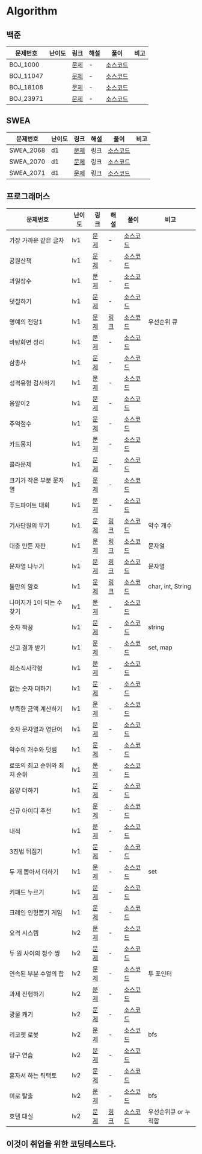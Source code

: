 # Algorithm



## 백준

| 문제번호  | 난이도 | 링크                                          | 해설 | 풀이                                 | 비고 |
| --------- | ------ | --------------------------------------------- | ---- | ------------------------------------ | ---- |
| BOJ_1000  |        | [문제](https://www.acmicpc.net/problem/1000)  | -    | [소스코드](./src/boj/BOJ_1000.java)  |      |
| BOJ_11047 |        | [문제](https://www.acmicpc.net/problem/11047) | -    | [소스코드](./src/boj/BOJ_11047.java) |      |
| BOJ_18108 |        | [문제](https://www.acmicpc.net/problem/18108) | -    | [소스코드](./src/boj/BOJ_18108.java) |      |
| BOJ_23971 |        | [문제](https://www.acmicpc.net/problem/23971) | -    | [소스코드](./src/boj/BOJ_23971.java) |      |



## SWEA

| 문제번호  | 난이도 | 링크                                                         | 해설 | 풀이                                     | 비고 |
| --------- | ------ | ------------------------------------------------------------ | ---- | ---------------------------------------- | ---- |
| SWEA_2068 | d1     | [문제](https://swexpertacademy.com/main/code/problem/problemList.do?contestProbId=&categoryId=&categoryType=&problemTitle=2068&orderBy=FIRST_REG_DATETIME&selectCodeLang=ALL&select-1=&pageSize=10&pageIndex=1) | 링크 | [소스코드](./src/swea/d1/SWEA_2068.java) |      |
| SWEA_2070 | d1     | [문제](https://swexpertacademy.com/main/code/problem/problemList.do?contestProbId=&categoryId=&categoryType=&problemTitle=2070&orderBy=FIRST_REG_DATETIME&selectCodeLang=ALL&select-1=&pageSize=10&pageIndex=1) | 링크 | [소스코드](./src/swea/d1/SWEA_2070.java) |      |
| SWEA_2071 | d1     | [문제](https://swexpertacademy.com/main/code/problem/problemList.do?contestProbId=&categoryId=&categoryType=&problemTitle=2071&orderBy=FIRST_REG_DATETIME&selectCodeLang=ALL&select-1=&pageSize=10&pageIndex=1) | 링크 | [소스코드](./src/swea/d1/SWEA_2071.java) |      |



## 프로그래머스

| 문제번호                     | 난이도 | 링크                                                         | 해설                                                 | 풀이                                                         | 비고                 |
| ---------------------------- | ------ | ------------------------------------------------------------ | ---------------------------------------------------- | ------------------------------------------------------------ | -------------------- |
| 가장 가까운 같은 글자        | lv1    | [문제](https://school.programmers.co.kr/learn/courses/30/lessons/142086) | -                                                    | [소스코드](./src/programmers/lv1/Programmers_가장가까운같은글자.java) |                      |
| 공원산책                     | lv1    | [문제](https://school.programmers.co.kr/learn/courses/30/lessons/172928) | -                                                    | [소스코드](./src/programmers/lv1/Programmers_공원산책.java)  |                      |
| 과일장수                     | lv1    | [문제](https://school.programmers.co.kr/learn/courses/30/lessons/135808) | -                                                    | [소스코드](./src/programmers/lv1/Programmers_과일장수.java)  |                      |
| 덧칠하기                     | lv1    | [문제](https://school.programmers.co.kr/learn/courses/30/lessons/161989) | -                                                    | [소스코드](./src/programmers/lv1/Programmers_덧칠하기.java)  |                      |
| 명예의 전당1                 | lv1    | [문제](https://school.programmers.co.kr/learn/courses/30/lessons/138477) | [링크](https://blog.naver.com/dev_jake/223083438609) | [소스코드](./src/programmers/lv1/Programmers_명예의전당1.java) | 우선순위 큐          |
| 바탕화면 정리                | lv1    | [문제](https://school.programmers.co.kr/learn/courses/30/lessons/161990) | -                                                    | [소스코드](./src/programmers/lv1/Programmers_바탕화면정리.java) |                      |
| 삼총사                       | lv1    | [문제](https://school.programmers.co.kr/learn/courses/30/lessons/131705) | -                                                    | [소스코드](./src/programmers/lv1/Programmers_삼총사.java)    |                      |
| 성격유형 검사하기            | lv1    | [문제](https://school.programmers.co.kr/learn/courses/30/lessons/118666) | -                                                    | [소스코드](./src/programmers/lv1/Programmers_성격유형검사하기.java) |                      |
| 옹알이2                      | lv1    | [문제](https://school.programmers.co.kr/learn/courses/30/lessons/133499) | -                                                    | [소스코드](./src/programmers/lv1/Programmers_옹알이2.java)   |                      |
| 추억점수                     | lv1    | [문제](https://school.programmers.co.kr/learn/courses/30/lessons/176963) | -                                                    | [소스코드](./src/programmers/lv1/Programmers_추억점수.java)  |                      |
| 카드뭉치                     | lv1    | [문제](https://school.programmers.co.kr/learn/courses/30/lessons/159994) | -                                                    | [소스코드](./src/programmers/lv1/Programmers_카드뭉치.java)  |                      |
| 콜라문제                     | lv1    | [문제](https://school.programmers.co.kr/learn/courses/30/lessons/132267) | -                                                    | [소스코드](./src/programmers/lv1/Programmers_콜라문제.java)  |                      |
| 크기가 작은 부분 문자열      | lv1    | [문제](https://school.programmers.co.kr/learn/courses/30/lessons/147355) | -                                                    | [소스코드](./src/programmers/lv1/Programmers_크기가작은부분문자열.java) |                      |
| 푸드파이트 대회              | lv1    | [문제](https://school.programmers.co.kr/learn/courses/30/lessons/134240) | -                                                    | [소스코드](./src/programmers/lv1/Programmers_푸드파이트대회.java) |                      |
| 기사단원의 무기              | lv1    | [문제](https://school.programmers.co.kr/learn/courses/30/lessons/136798) | [링크](https://blog.naver.com/dev_jake/223084443222) | [소스코드](./src/programmers/lv1/Programmers_기사단원의무기.java) | 약수 개수            |
| 대충 만든 자판               | lv1    | [문제](https://school.programmers.co.kr/learn/courses/30/lessons/160586) | [링크](https://blog.naver.com/dev_jake/223085389791) | [소스코드](./src/programmers/lv1/Programmers_대충만든자판.java) | 문자열               |
| 문자열 나누기                | lv1    | [문제](https://school.programmers.co.kr/learn/courses/30/lessons/140108) | [링크](https://blog.naver.com/dev_jake/223086529855) | [소스코드](./src/programmers/lv1/Programmers_문자열나누기.java) | 문자열               |
| 둘만의 암호                  | lv1    | [문제](https://school.programmers.co.kr/learn/courses/30/lessons/155652) | [링크](https://blog.naver.com/dev_jake/223087522411) | [소스코드](./src/programmers/lv1/Programmers_둘만의암호.java) | char, int, String    |
| 나머지가 1이 되는 수 찾기    | lv1    | [문제](https://school.programmers.co.kr/learn/courses/30/lessons/87389) | -                                                    | [소스코드](./src/programmers/lv1/Programmers_나머지가1이되는수찾기.java) |                      |
| 숫자 짝꿍                    | lv1    | [문제](https://school.programmers.co.kr/learn/courses/30/lessons/131128) | -                                                    | [소스코드](./src/programmers/lv1/Programmers_숫자짝꿍.java)  | string               |
| 신고 결과 받기               | lv1    | [문제](https://school.programmers.co.kr/learn/courses/30/lessons/92334) | -                                                    | [소스코드](./src/programmers/lv1/Programmers_신고결과받기.java) | set, map             |
| 최소직사각형                 | lv1    | [문제](https://school.programmers.co.kr/learn/courses/30/lessons/86491) | -                                                    | [소스코드](./src/programmers/lv1/Programmers_최소직사각형.java) |                      |
| 없는 숫자 더하기             | lv1    | [문제](https://school.programmers.co.kr/learn/courses/30/lessons/86051) | -                                                    | [소스코드](./src/programmers/lv1/Programmers_없는숫자더하기.java) |                      |
| 부족한 금액 계산하기         | lv1    | [문제](https://school.programmers.co.kr/learn/courses/30/lessons/82612) | -                                                    | [소스코드](./src/programmers/lv1/Programmers_부족한금액계산하기.java) |                      |
| 숫자 문자열과 영단어         | lv1    | [문제](https://school.programmers.co.kr/learn/courses/30/lessons/81301) | -                                                    | [소스코드](./src/programmers/lv1/Programmers_숫자문자열과영단어.java) |                      |
| 약수의 개수와 덧셈           | lv1    | [문제](https://school.programmers.co.kr/learn/courses/30/lessons/77884) | -                                                    | [소스코드](./src/programmers/lv1/Programmers_약수의개수와덧셈.java) |                      |
| 로또의 최고 순위와 최저 순위 | lv1    | [문제](https://school.programmers.co.kr/learn/courses/30/lessons/77484) | -                                                    | [소스코드](./src/programmers/lv1/Programmers_로또의최고순위와최저순위.java) |                      |
| 음양 더하기                  | lv1    | [문제](https://school.programmers.co.kr/learn/courses/30/lessons/76501) | -                                                    | [소스코드](./src/programmers/lv1/Programmers_음양더하기.java) |                      |
| 신규 아이디 추천             | lv1    | [문제](https://school.programmers.co.kr/learn/courses/30/lessons/72410) | -                                                    | [소스코드](./src/programmers/lv1/Programmers_신규아이디추천.java) |                      |
| 내적                         | lv1    | [문제](https://school.programmers.co.kr/learn/courses/30/lessons/70128) | -                                                    | [소스코드](./src/programmers/lv1/Programmers_내적.java)      |                      |
| 3진법 뒤집기                 | lv1    | [문제](https://school.programmers.co.kr/learn/courses/30/lessons/68935) | -                                                    | [소스코드](./src/programmers/lv1/Programmers_3진법뒤집기.java) |                      |
| 두 개 뽑아서 더하기          | lv1    | [문제](https://school.programmers.co.kr/learn/courses/30/lessons/68644) | -                                                    | [소스코드](./src/programmers/lv1/Programmers_두개뽑아서더하기.java) | set                  |
| 키패드 누르기                | lv1    | [문제](https://school.programmers.co.kr/learn/courses/30/lessons/67256) | -                                                    | [소스코드](./src/programmers/lv1/Programmers_키패드누르기.java) |                      |
| 크레인 인형뽑기 게임         | lv1    | [문제](https://school.programmers.co.kr/learn/courses/30/lessons/64061) | -                                                    | [소스코드](./src/programmers/lv1/Programmers_크레인인형뽑기게임.java) |                      |
| 요격 시스템                  | lv2    | [문제](https://school.programmers.co.kr/learn/courses/30/lessons/181188) | -                                                    | [소스코드](./src/programmers/lv2/Programmers_요격시스템.java) |                      |
| 두 원 사이의 정수 쌍         | lv2    | [문제](https://school.programmers.co.kr/learn/courses/30/lessons/181187) | -                                                    | [소스코드](./src/programmers/lv2/Programmers_두원사이의정수쌍.java) |                      |
| 연속된 부분 수열의 합        | lv2    | [문제](https://school.programmers.co.kr/learn/courses/30/lessons/178870) | -                                                    | [소스코드](./src/programmers/lv2/Programmers_연속된부분수열의합.java) | 투 포인터            |
| 과제 진행하기                | lv2    | [문제](https://school.programmers.co.kr/learn/courses/30/lessons/176962) | -                                                    | [소스코드](./src/programmers/lv2/Programmers_과제진행하기.java) |                      |
| 광물 캐기                    | lv2    | [문제](https://school.programmers.co.kr/learn/courses/30/lessons/172927) | -                                                    | [소스코드](./src/programmers/lv2/Programmers_광물캐기.java)  |                      |
| 리코쳇 로봇                  | lv2    | [문제](https://school.programmers.co.kr/learn/courses/30/lessons/169199) | -                                                    | [소스코드](./src/programmers/lv2/Programmers_리코쳇로봇.java) | bfs                  |
| 당구 연습                    | lv2    | [문제](https://school.programmers.co.kr/learn/courses/30/lessons/169198) | -                                                    | [소스코드](./src/programmers/lv2/Programmers_당구연습.java)  |                      |
| 혼자서 하는 틱택토           | lv2    | [문제](https://school.programmers.co.kr/learn/courses/30/lessons/160585) | -                                                    | [소스코드](./src/programmers/lv2/Programmers_혼자서하는틱택토.java) |                      |
| 미로 탈출                    | lv2    | [문제](https://school.programmers.co.kr/learn/courses/30/lessons/159993) | -                                                    | [소스코드](./src/programmers/lv2/Programmers_미로탈출.java)  | bfs                  |
| 호텔 대실                    | lv2    | [문제](https://school.programmers.co.kr/learn/courses/30/lessons/155651) | [링크](https://blog.naver.com/dev_jake/223252673599) | [소스코드](./src/programmers/lv2/Programmers_호텔대실_우선순위큐.java) | 우선순위큐 or 누적합 |



## 이것이 취업을 위한 코딩테스트다.